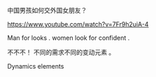 中国男孩如何交外国女朋友？

https://www.youtube.com/watch?v=7Fr9h2uiA-4 

Man for looks . women look for confident .



不不不！ 不同的需求不同的变动元素 。 

Dynamics elements


